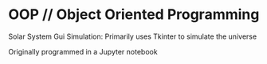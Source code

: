 # OOP  //  Object Oriented Programming 

Solar System Gui Simulation: Primarily uses Tkinter to simulate the universe

Originally programmed in a Jupyter notebook
